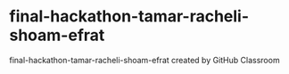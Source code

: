 # final-hackathon-tamar-racheli-shoam-efrat
final-hackathon-tamar-racheli-shoam-efrat created by GitHub Classroom
